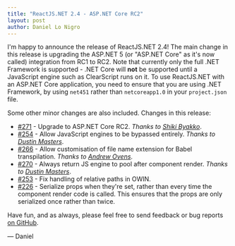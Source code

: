 ```yaml
---
title: "ReactJS.NET 2.4 - ASP.NET Core RC2"
layout: post
author: Daniel Lo Nigro
---
```


I'm happy to announce the release of ReactJS.NET 2.4! The main change in this release is upgrading the ASP.NET 5 (or "ASP.NET Core" as it's now called) integration from RC1 to RC2. Note that currently only the full .NET Framework is supported - .NET Core will **not** be supported until a JavaScript engine such as ClearScript runs on it. To use ReactJS.NET with an ASP.NET Core application, you need to ensure that you are using .NET Framework, by using `net451` rather than `netcoreapp1.0` in your `project.json` file.

Some other minor changes are also included. Changes in this release:

 - [#271](https://github.com/reactjs/React.NET/pull/271) - Upgrade to ASP.NET Core RC2. *Thanks to [Shiki Byakko](https://github.com/ShikiGami)*.
 - [#254](https://github.com/reactjs/React.NET/pull/254) - Allow JavaScript engines to be bypassed entirely. *Thanks to [Dustin Masters](https://www.dustinsoftware.com/)*.
 - [#266](https://github.com/reactjs/React.NET/pull/266) - Allow customisation of file name extension for Babel transpilation. *Thanks to [Andrew Ovens](http://andrewovens.com/)*.
 - [#270](https://github.com/reactjs/React.NET/pull/270) - Always return JS engine to pool after component render. *Thanks to [Dustin Masters](https://www.dustinsoftware.com/)*.
 - [#253](https://github.com/reactjs/React.NET/issues/253) - Fix handling of relative paths in OWIN.
 - [#226](https://github.com/reactjs/React.NET/pull/226) - Serialize props when they're set, rather than every time the component render code is called. This ensures that the props are only serialized once rather than twice.

Have fun, and as always, please feel free to send feedback or bug reports
[on GitHub](https://github.com/reactjs/React.NET).

— Daniel
